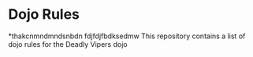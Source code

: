 Dojo Rules
==========
*thakcnmndmndsnbdn fdjfdjfbdksedmw
This repository contains a list of dojo rules for the Deadly Vipers dojo

